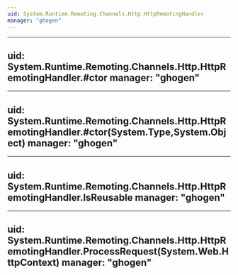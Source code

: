 ```yaml
---
uid: System.Runtime.Remoting.Channels.Http.HttpRemotingHandler
manager: "ghogen"
---
```


---
uid: System.Runtime.Remoting.Channels.Http.HttpRemotingHandler.#ctor
manager: "ghogen"
---

---
uid: System.Runtime.Remoting.Channels.Http.HttpRemotingHandler.#ctor(System.Type,System.Object)
manager: "ghogen"
---

---
uid: System.Runtime.Remoting.Channels.Http.HttpRemotingHandler.IsReusable
manager: "ghogen"
---

---
uid: System.Runtime.Remoting.Channels.Http.HttpRemotingHandler.ProcessRequest(System.Web.HttpContext)
manager: "ghogen"
---
